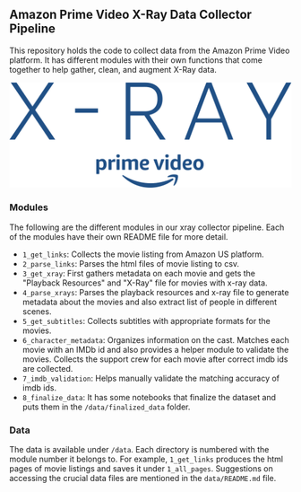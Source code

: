## Amazon Prime Video X-Ray Data Collector Pipeline
This repository holds the code to collect data from the Amazon Prime Video platform. It has different modules with their own functions that come together to help gather, clean, and augment X-Ray data.


![](./images/logo.png)


### Modules
The following are the different modules in our xray collector pipeline. Each of the modules have their own README file for more detail.
- `1_get_links`: Collects the movie listing from Amazon US platform.
- `2_parse_links`: Parses the html files of movie listing to csv.
- `3_get_xray`: First gathers metadata on each movie and gets the "Playback Resources" and "X-Ray" file for movies with x-ray data.
- `4_parse_xrays`: Parses the playback resources and x-ray file to generate metadata about the movies and also extract list of people in different scenes.
- `5_get_subtitles`: Collects subtitles with appropriate formats for the movies.
- `6_character_metadata`: Organizes information on the cast. Matches each movie with an IMDb id and also provides a helper module to validate the movies. Collects the support crew for each movie after correct imdb ids are collected.
- `7_imdb_validation`: Helps manually validate the matching accuracy of imdb ids.
- `8_finalize_data`: It has some notebooks that finalize the dataset and puts them in the `/data/finalized_data` folder.

### Data
The data is available under `/data`. Each directory is numbered with the module number it belongs to. For example, `1_get_links` produces the html pages of movie listings and saves it under `1_all_pages`. Suggestions on accessing the crucial data files are mentioned in the `data/README.md` file.